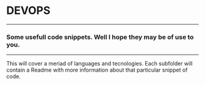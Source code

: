 # DEVOPS

-------
### Some usefull code snippets. Well I hope they may be of use to you. 

------

This will cover a meriad of languages and tecnologies. Each subfolder will contain a Readme with more information about that particular snippet of code. 
